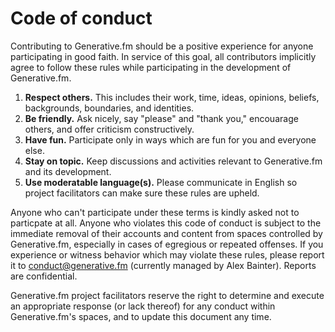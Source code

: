 # Code of conduct

Contributing to Generative.fm should be a positive experience for anyone participating in good faith. In service of this goal, all contributors implicitly agree to follow these rules while participating in the development of Generative.fm.

1. **Respect others.** This includes their work, time, ideas, opinions, beliefs, backgrounds, boundaries, and identities.
2. **Be friendly.** Ask nicely, say "please" and "thank you," encouarage others, and offer criticism constructively.
3. **Have fun.** Participate only in ways which are fun for you and everyone else.
4. **Stay on topic.** Keep discussions and activities relevant to Generative.fm and its development.
5. **Use moderatable language(s).** Please communicate in English so project facilitators can make sure these rules are upheld.

Anyone who can't participate under these terms is kindly asked not to particpate at all. Anyone who violates this code of conduct is subject to the immediate removal of their accounts and content from spaces controlled by Generative.fm, especially in cases of egregious or repeated offenses. If you experience or witness behavior which may violate these rules, please report it to conduct@generative.fm (currently managed by Alex Bainter). Reports are confidential.

Generative.fm project facilitators reserve the right to determine and execute an appropriate response (or lack thereof) for any conduct within Generative.fm's spaces, and to update this document any time.
